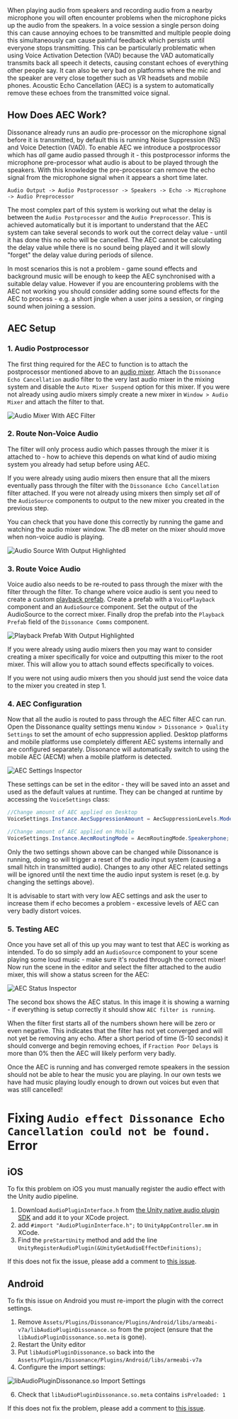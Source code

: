 When playing audio from speakers and recording audio from a nearby microphone you will often encounter problems when the microphone picks up the audio from the speakers. In a voice session a single person doing this can cause annoying echoes to be transmitted and multiple people doing this simultaneously can cause painful feedback which persists until everyone stops transmitting. This can be particularly problematic when using Voice Activation Detection (VAD) because the VAD automatically transmits back all speech it detects, causing constant echoes of everything other people say. It can also be very bad on platforms where the mic and the speaker are very close together such as VR headsets and mobile phones. Acoustic Echo Cancellation (AEC) is a system to automatically remove these echoes from the transmitted voice signal.

## How Does AEC Work?

Dissonance already runs an audio pre-processor on the microphone signal before it is transmitted, by default this is running Noise Suppression (NS) and Voice Detection (VAD). To enable AEC we introduce a postprocessor which has _all_ game audio passed through it - this postprocessor informs the microphone pre-processor what audio is about to be played through the speakers. With this knowledge the pre-processor can remove the echo signal from the microphone signal when it appears a short time later.

    Audio Output -> Audio Postprocessor -> Speakers -> Echo -> Microphone -> Audio Preprocessor

The most complex part of this system is working out what the delay is between the `Audio Postprocessor` and the `Audio Preprocessor`. This is achieved automatically but it is important to understand that the AEC system can take several seconds to work out the correct delay value - until it has done this no echo will be cancelled. The AEC cannot be calculating the delay value while there is no sound being played and it will slowly "forget" the delay value during periods of silence.

In most scenarios this is not a problem - game sound effects and background music will be enough to keep the AEC synchronised with a suitable delay value. However if you are encountering problems with the AEC not working you should consider adding some sound effects for the AEC to process - e.g. a short jingle when a user joins a session, or ringing sound when joining a session.

## AEC Setup

### 1. Audio Postprocessor

The first thing required for the AEC to function is to attach the postprocessor mentioned above to an [audio mixer](https://docs.unity3d.com/Manual/AudioMixer.html). Attach the `Dissonance Echo Cancellation` audio filter to the very last audio mixer in the mixing system and disable the `Auto Mixer Suspend` option for this mixer. If you were not already using audio mixers simply create a new mixer in `Window > Audio Mixer` and attach the filter to that.

![Audio Mixer With AEC Filter](../images/AudioMixer_WithAecFilter.png)

### 2. Route Non-Voice Audio

The filter will only process audio which passes through the mixer it is attached to - how to achieve this depends on what kind of audio mixing system you already had setup before using AEC.

If you were already using audio mixers then ensure that all the mixers eventually pass through the filter with the `Dissonance Echo Cancellation` filter attached. If you were not already using mixers then simply set _all_ of the `AudioSource` components to output to the new mixer you created in the previous step.

You can check that you have done this correctly by running the game and watching the audio mixer window. The dB meter on the mixer should move when non-voice audio is playing.

![Audio Source With Output Highlighted](../images/AudioSource_OutputHighlighted.png)

### 3. Route Voice Audio

Voice audio also needs to be re-routed to pass through the mixer with the filter through the filter. To change where voice audio is sent you need to create a custom [playback prefab](/Tutorials/Playback-Prefab). Create a prefab with a `VoicePlayback` component and an `AudioSource` component. Set the output of the AudioSource to the correct mixer. Finally drop the prefab into the `Playback Prefab` field of the `Dissonance Comms` component.

![Playback Prefab With Output Highlighted](../images/PlaybackPrefab_OutputHighlighted.png)

If you were already using audio mixers then you may want to consider creating a mixer specifically for voice and outputting this mixer to the root mixer. This will allow you to attach sound effects specifically to voices.

If you were not using audio mixers then you should just send the voice data to the mixer you created in step 1.

### 4. AEC Configuration

Now that all the audio is routed to pass through the AEC filter AEC can run. Open the Dissonance quality settings menu `Window > Dissonance > Quality Settings` to set the amount of echo suppression applied. Desktop platforms and mobile platforms use completely different AEC systems internally and are configured separately. Dissonance will automatically switch to using the mobile AEC (AECM) when a mobile platform is detected.

![AEC Settings Inspector](../images/AecSettings.png)

These settings can be set in the editor - they will be saved into an asset and used as the default values at runtime. They can be changed at runtime by accessing the `VoiceSettings` class:

```csharp
//Change amount of AEC applied on Desktop
VoiceSettings.Instance.AecSuppressionAmount = AecSuppressionLevels.Moderate;

//Change amount of AEC applied on Mobile
VoiceSettings.Instance.AecmRoutingMode = AecmRoutingMode.Speakerphone;
```

Only the two settings shown above can be changed while Dissonance is running, doing so will trigger a reset of the audio input system (causing a small hitch in transmitted audio). Changes to any other AEC related settings will be ignored until the next time the audio input system is reset (e.g. by changing the settings above).

It is advisable to start with very low AEC settings and ask the user to increase them if echo becomes a problem - excessive levels of AEC can very badly distort voices.

### 5. Testing AEC

Once you have set all of this up you may want to test that AEC is working as intended. To do so simply add an `AudioSource` component to your scene playing some loud music - make sure it's routed through the correct mixer! Now run the scene in the editor and select the filter attached to the audio mixer, this will show a status screen for the AEC:

![AEC Status Inspector](../images/AecStatus.png)

The second box shows the AEC status. In this image it is showing a warning - if everything is setup correctly it should show `AEC filter is running`.

When the filter first starts all of the numbers shown here will be zero or even negative. This indicates that the filter has not yet converged and will not yet be removing any echo. After a short period of time (5-10 seconds) it should converge and begin removing echoes, if `Fraction Poor Delays` is more than 0% then the AEC will likely perform very badly.

Once the AEC is running and has converged remote speakers in the session should not be able to hear the music you are playing. In our own tests we have had music playing loudly enough to drown out voices but even that was still cancelled!

# Fixing `Audio effect Dissonance Echo Cancellation could not be found.` Error

## iOS

To fix this problem on iOS you must manually register the audio effect with the Unity audio pipeline.

1. Download `AudioPluginInterface.h` from [the Unity native audio plugin SDK](https://github.com/Unity-Technologies/NativeAudioPlugins) and add it to your XCode project.
2. add `#import "AudioPluginInterface.h";` to `UnityAppController.mm` in XCode.
3. Find the `preStartUnity` method and add the line `UnityRegisterAudioPlugin(&UnityGetAudioEffectDefinitions);`

If this does not fix the issue, please add a comment to [this issue](https://github.com/Placeholder-Software/Dissonance/issues/80).

## Android

To fix this issue on Android you must re-import the plugin with the correct settings.

1. Remove `Assets/Plugins/Dissonance/Plugins/Android/libs/armeabi-v7a/libAudioPluginDissonance.so` from the project (ensure that the `libAudioPluginDissonance.so.meta` is gone).
2. Restart the Unity editor
3. Put `libAudioPluginDissonance.so` back into the `Assets/Plugins/Dissonance/Plugins/Android/libs/armeabi-v7a`
4. Configure the import settings:

![libAudioPluginDissonance.so Import Settings](../images/AudioPluginDissonance.so.png)

6. Check that `libAudioPluginDissonance.so.meta` contains `isPreloaded: 1`

If this does not fix the problem, please add a comment to [this issue](https://github.com/Placeholder-Software/Dissonance/issues/110).